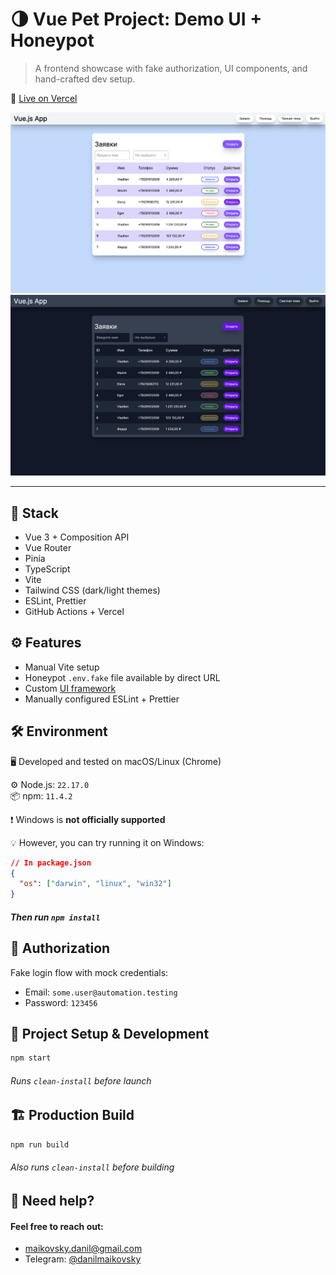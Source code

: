 # 🌗 Vue Pet Project: Demo UI + Honeypot

> A frontend showcase with fake authorization, UI components, and hand-crafted dev setup.

🔗 [Live on Vercel](https://applications-management-system-vue3.vercel.app/)

![Light theme](./screenshots/light.png)
![Dark theme](./screenshots/dark.png)

---

## 🧰 Stack

- Vue 3 + Composition API
- Vue Router
- Pinia
- TypeScript
- Vite
- Tailwind CSS (dark/light themes)
- ESLint, Prettier
- GitHub Actions + Vercel

## ⚙️ Features

- Manual Vite setup
- Honeypot `.env.fake` file available by direct URL
- Custom [UI framework](https://www.npmjs.com/package/@maikovskii-danil/ui-framework-vue)
- Manually configured ESLint + Prettier

## 🛠️ Environment

🖥️ Developed and tested on macOS/Linux (Chrome)

⚙️ Node.js: `22.17.0`  
📦 npm: `11.4.2`

❗ Windows is **not officially supported**

💡 However, you can try running it on Windows:

```json
// In package.json
{
  "os": ["darwin", "linux", "win32"]
}
```

##### Then run `npm install`

## 🔐 Authorization

Fake login flow with mock credentials:

- Email: `some.user@automation.testing`
- Password: `123456`

## 🧪 Project Setup & Development

```sh
npm start
```

###### Runs `clean-install` before launch

## 🏗️ Production Build

```sh
npm run build
```

###### Also runs `clean-install` before building

## 🧃 Need help?

#### Feel free to reach out:

- maikovsky.danil@gmail.com
- Telegram: [@danilmaikovsky](https://t.me/danilmaikovsky)
